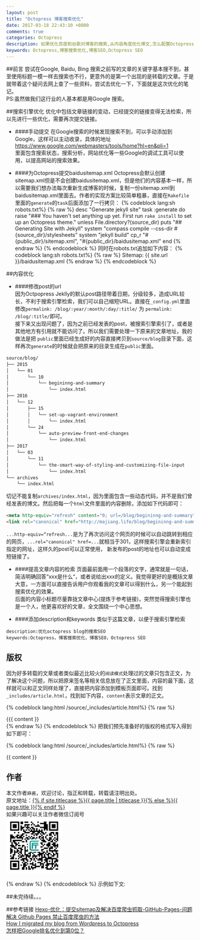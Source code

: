 ```yaml
---
layout: post
title: "Octopress 博客搜索优化"
date: 2017-03-18 22:43:10 +0800
comments: true
categories: Octopress
description: 如果优化百度和谷歌对博客的搜索,从内容角度优化博文,怎么配置Octopress的baidusitemap.xml,修改博文地址为短连接来优化博客
keywords: Octopress,博客搜索优化,博客SEO,Octopress SEO
---
```


##前言
尝试在Google, Baidu, Bing 搜索之前写的文章的关键字基本搜不到，甚至使用标题一模一样去搜索也不行，更意外的是第一个出现的是转载的文章。于是就带着这个疑问去网上查了一些资料，尝试去优化一下，下面就是这次优化的笔记。  
PS:虽然做我们这行业的人基本都是用Google 搜索。
<!-- more -->
##搜索引擎优化
优化中包括文章链接的变动，已经提交的链接变得无法检索，所以先进行一些优化，需要再次提交链接。

* ####手动提交
在Google搜索的时候发现搜索不到，可以手动添加到Google，这样可以主动收录，具体的地址  
https://www.google.com/webmasters/tools/home?hl=en&pli=1  
里面包含搜索状态，搜索分析，网站优化等一些Google的调试工具可以使用，以提高网站的搜索效果。

* ####为Octopress提交baidusitemap.xml
Octopress会默认创建sitemap.xml但是不会创建baidusitemap.xml，但是他们的内容基本一样，所以需要我们想办法每次重新生成博客的时候，复制一份sitemap.xml到baidusitemap.xml里面去。作者的实现方案比较简单粗暴，直接在`Rakefile`里面的`generate`的`task`后面添加了一行拷贝：
{% codeblock lang:sh robots.txt%}
{% raw %}
desc "Generate jekyll site"
task :generate do
  raise "### You haven't set anything up yet. First run `rake install` to set up an Octopress theme." unless File.directory?(source_dir)
  puts "## Generating Site with Jekyll"
  system "compass compile --css-dir #{source_dir}/stylesheets"
  system "jekyll build"
  cp_r "#{public_dir}/sitemap.xml", "#{public_dir}/baidusitemap.xml"
end
{% endraw %}
{% endcodeblock %}
同时在robots.txt追加如下内容：
{% codeblock lang:sh robots.txt%}
{% raw %}
Sitemap: {{ site.url }}/baidusitemap.xml 
{% endraw %}
{% endcodeblock %}

##内容优化

* ####修改post的url  
因为Octpopress Jeklly的默认post路径带着日期，分级较多，造成URL较长，不利于搜索引擎检索，我们可以自己缩短URL。直接在`_config.yml`里面修改`permalink: /blog/:year/:month/:day/:title/` 为 `permalink: /blog/:title/`即可。  
接下来又出现问题了，因为之前已经发表的post，被搜索引擎索引了，或者是其他地方有引用就不能访问了。所以我们需要处理一下原来的文章地址，我的做法是把 `public`里面已经生成好的内容直接拷贝到`source/blog`目录下面，这样再次`generate`的时候就会把原来的目录生成在`public`里面。
```sh 博客目录
source/blog/
├── 2015
│   └── 01
│       └── 10
│           └── begininng-and-summary
│               └── index.html
├── 2016
│   └── 12
│       ├── 15
│       │   └── set-up-vagrant-environment
│       │       └── index.html
│       └── 24
│           └── auto-preview-front-end-changes
│               └── index.html
├── 2017
│   └── 03
│       └── 11
│           └── the-smart-way-of-styling-and-customizing-file-input
│               └── index.html
└── archives
    └── index.html
```
切记不能复制`archives/index.html`，因为里面包含一些动态代码，并不是我们曾经发表的博文。然后把每一个`html`文件里面的内容删除，添加如下代码即可：
```html /blog/:year/:month/:day/:title/index.html
<meta http-equiv="refresh" content="0; url=/blog/begininng-and-summary">
<link rel="canonical" href="http://majiang.life/blog/begininng-and-summary" />
```
`...http-equiv=“refresh...`是为了再次访问这个网页的时候可以自动跳转到相应的网页，`...rel="canonical" href=...`就相当于301，这样搜索引擎会重新索引指定的网址，这样久的post可以正常使用， 新发布的post的地址也可以自动变成短链接了。

* ####提高文章内容的检索
页面最前面用一个段落的文字，通常就是一句话，简洁明确回答“xxx是什么“，或者说给出xxx的定义。我觉得更好的是概括文章大意，一方面可以直接告诉用户你观看我的文章可以得到什么，另一个能起到搜索优化的效果。  
后面的内容小标题尽量靠拢文章中心(提炼于参考链接)，突然觉得搜索引擎也是一个人，他更喜欢好的文章，全文围绕一个中心思想。

* ####添加description和keywords
类似于这篇文章，以便于搜索引擎检索
```
description:优化octopress blog的搜索SEO
keywords:Octopress，博客搜索优化，博客SEO，Octopress SEO
```

## 版权
因为好多转载的文章或者类似最近比较火的`阅读模式`处理过的文章只包含正文，为了解决这个问题，所以把原来签名等相关信息放在了正文里面，内容的最下面，这样就可以和正文同样处理了，直接把内容添加到模板页面即可。找到`_includes/article.html`，找到如下内容，` content `表示文章的正文。

{% codeblock lang:html  /source/_includes/article.html%}
{% raw %}
<div class="entry-content">{{{ content }}
</div>
{% endraw %}
{% endcodeblock %}
把我们预先准备好的版权的格式写入得到如下即可：

{% codeblock lang:html  /source/_includes/article.html%}
{% raw %}
<div class="entry-content">{{ content }}
<h2>作者</h2>
<p>本文作者<code>麻酱</code>，欢迎讨论，指正和转载，转载请注明出处。<br/>
原文地址：<a href="{% if index %}{{ root_url }}{{ post.url }}{% endif %}">{% if site.titlecase %}{{ page.title | titlecase }}{% else %}{{ page.title }}{% endif %}</a><br/>
如果兴趣可以关注作者微信订阅号<br/>
<img src="/images/wechat.jpg" height="150" width="150" alt="majiangbiji" /></p>
</div>
{% endraw %}
{% endcodeblock %}
示例如下文:


##未完待续。。。

##参考链接
[Hexo-优化：提交sitemap及解决百度爬虫抓取-GitHub-Pages-问题](http://www.yuan-ji.me/Hexo-%E4%BC%98%E5%8C%96%EF%BC%9A%E6%8F%90%E4%BA%A4sitemap%E5%8F%8A%E8%A7%A3%E5%86%B3%E7%99%BE%E5%BA%A6%E7%88%AC%E8%99%AB%E6%8A%93%E5%8F%96-GitHub-Pages-%E9%97%AE%E9%A2%98/)  
[解决 Github Pages 禁止百度爬虫的方法](https://bblove.me/2015/11/25/how-to-solve-the-problem-that-github-blocks-the-baidu-spider/)  
[How I migrated my blog from Wordpress to Octopress](http://konradpodgorski.com/blog/2013/10/21/how-i-migrated-my-blog-from-wordpress-to-octopress/#redirect-301-on-github-pages)  
[怎样把Google排名优化到第0位？](https://www.seozac.com/google/featured-snippet-how/)

